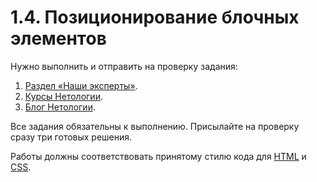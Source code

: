 # 1.4. Позиционирование блочных элементов

Нужно выполнить и отправить на проверку задания:

1. [Раздел «Наши эксперты»](./our-experts-section).
2. [Курсы Нетологии](./netology-courses).
3. [Блог Нетологии](./netology-blog).

Все задания обязательны к выполнению. Присылайте на проверку сразу три готовых решения.

Работы должны соответствовать принятому стилю кода для [HTML](https://github.com/netology-code/codestyle/tree/master/html) и [CSS](https://github.com/netology-code/codestyle/tree/master/css).
